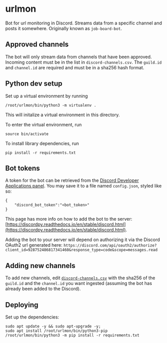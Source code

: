 # urlmon
Bot for url monitoring in Discord. Streams data from a specific channel and posts it somewhere. Originally known as `job-board-bot`.

## Approved channels
The bot will only stream data from channels that have been approved. Incoming content must be in the list in `discord-channels.csv`. The `guild.id` and `channel.id` are required and must be in a sha256 hash format.

## Python dev setup
Set up a virtual environment by running
```
/root/urlmon/bin/python3 -m virtualenv .
```
This will initalize a virtual environment in this directory.

To enter the virtual environment, run
```
source bin/activate
```

To install library dependencies, run
```
pip install -r requirements.txt
```

## Bot tokens
A token for the bot can be retrieved from the [Discord Developer Applications panel](https://discord.com/developers/applications/). You may save it to a file named `config.json`, styled like so:
```
{
    "discord_bot_token":"<bot_token>"
}
```
This page has more info on how to add the bot to the server: [https://discordpy.readthedocs.io/en/stable/discord.html](https://discordpy.readthedocs.io/en/stable/discord.html).

Adding the bot to your server will depend on authorizing it via the Discord OAuth2 url generated here:
`https://discord.com/api/oauth2/authorize?client_id=928752486817341460&response_type=code&scope=messages.read`

## Adding new channels

To add new channels, edit [`discord-channels.csv`](./discord-channel.csv) with the sha256 of the `guild.id` and the `channel.id` you want ingested (assuming the bot has already been added to the Discord).

## Deploying

Set up the dependencies:
```
sudo apt update -y && sudo apt-upgrade -y;
sudo apt install /root/urlmon/bin/python3-pip
/root/urlmon/bin/python3 -m pip install -r requirements.txt
```
